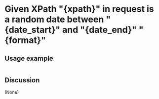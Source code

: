 
Given XPath "{xpath}" in request is a random date between "{date_start}" and "{date_end}" "{format}"
=============================================================================================================

Usage example
-------------

```
```

Discussion
----------

(None)